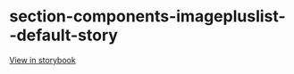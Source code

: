 # section-components-imagepluslist--default-story

[View in storybook](https://raw.githack.com/Independent-Digital-News-and-Media-Ltd/indy-branch-review/PR-7756-sb/index.html?path=/story/section-components-imagepluslist--default-story)
